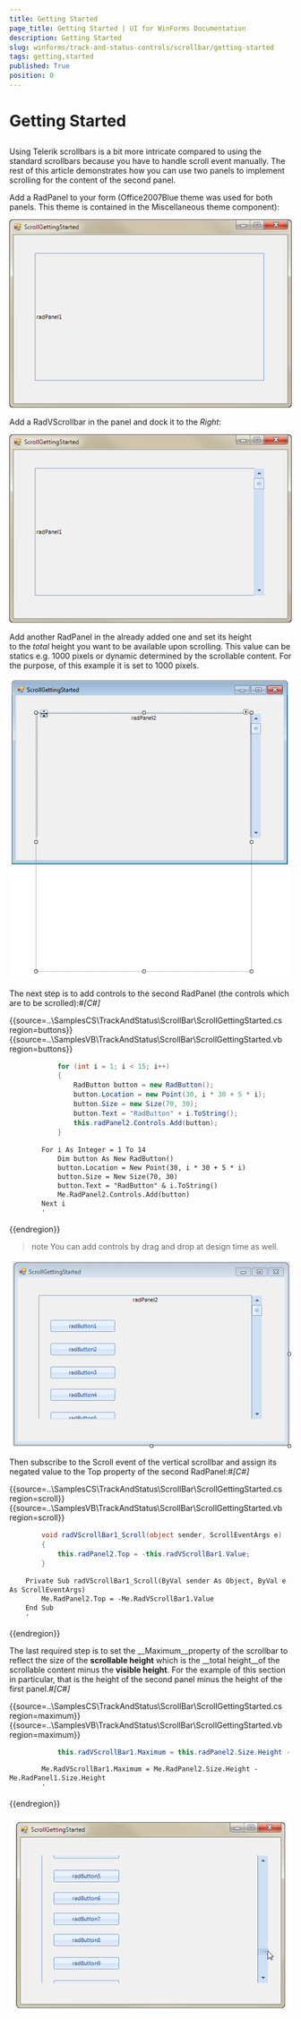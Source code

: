```yaml
---
title: Getting Started
page_title: Getting Started | UI for WinForms Documentation
description: Getting Started
slug: winforms/track-and-status-controls/scrollbar/getting-started
tags: getting,started
published: True
position: 0
---
```


# Getting Started



## 

Using Telerik scrollbars is a bit more intricate compared to using the standard scrollbars because you have to handle scroll event manually. The rest of this article demonstrates how you can use two panels to implement scrolling for the content of the second panel.

Add a RadPanel to your form (Office2007Blue theme was used for both panels. This theme is contained in the Miscellaneous theme component):

![track-and-status-controls-scroll-bar-getting-started 001](images/track-and-status-controls-scroll-bar-getting-started001.png)

Add a RadVScrollbar in the panel and dock it to the *Right*:

![track-and-status-controls-scroll-bar-getting-started 002](images/track-and-status-controls-scroll-bar-getting-started002.png)

Add another RadPanel in the already added one and set its height to the *total* height you want to be available upon scrolling. This value can be statics e.g. 1000 pixels or dynamic determined by the scrollable content. For the purpose, of this example it is set to 1000 pixels. 

![track-and-status-controls-scroll-bar-getting-started 003](images/track-and-status-controls-scroll-bar-getting-started003.png)

The next step is to add controls to the second RadPanel (the controls which are to be scrolled):#_[C#]_

	



{{source=..\SamplesCS\TrackAndStatus\ScrollBar\ScrollGettingStarted.cs region=buttons}} 
{{source=..\SamplesVB\TrackAndStatus\ScrollBar\ScrollGettingStarted.vb region=buttons}} 

````C#
            for (int i = 1; i < 15; i++)
            {
                RadButton button = new RadButton();
                button.Location = new Point(30, i * 30 + 5 * i);
                button.Size = new Size(70, 30);
                button.Text = "RadButton" + i.ToString();
                this.radPanel2.Controls.Add(button);
            }
````
````VB.NET
        For i As Integer = 1 To 14
            Dim button As New RadButton()
            button.Location = New Point(30, i * 30 + 5 * i)
            button.Size = New Size(70, 30)
            button.Text = "RadButton" & i.ToString()
            Me.RadPanel2.Controls.Add(button)
        Next i
        '
````

{{endregion}} 




>note You can add controls by drag and drop at design time as well.
>


![track-and-status-controls-scroll-bar-getting-started 004](images/track-and-status-controls-scroll-bar-getting-started004.png)

Then subscribe to the Scroll event of the vertical scrollbar and assign its negated value to the Top property of the second RadPanel:#_[C#]_

	



{{source=..\SamplesCS\TrackAndStatus\ScrollBar\ScrollGettingStarted.cs region=scroll}} 
{{source=..\SamplesVB\TrackAndStatus\ScrollBar\ScrollGettingStarted.vb region=scroll}} 

````C#
        void radVScrollBar1_Scroll(object sender, ScrollEventArgs e)
        {
            this.radPanel2.Top = -this.radVScrollBar1.Value;
        }
````
````VB.NET
    Private Sub radVScrollBar1_Scroll(ByVal sender As Object, ByVal e As ScrollEventArgs)
        Me.RadPanel2.Top = -Me.RadVScrollBar1.Value
    End Sub
    '
````

{{endregion}} 




The last required step is to set the __Maximum__property of the scrollbar to reflect the size of the __scrollable height__ which is the __total height__of the scrollable content minus the __visible height__. For the example of this section in particular, that is the height of the second panel minus the height of the first panel.#_[C#]_

	



{{source=..\SamplesCS\TrackAndStatus\ScrollBar\ScrollGettingStarted.cs region=maximum}} 
{{source=..\SamplesVB\TrackAndStatus\ScrollBar\ScrollGettingStarted.vb region=maximum}} 

````C#
            this.radVScrollBar1.Maximum = this.radPanel2.Size.Height - this.radPanel1.Size.Height;
````
````VB.NET
        Me.RadVScrollBar1.Maximum = Me.RadPanel2.Size.Height - Me.RadPanel1.Size.Height
        '
````

{{endregion}} 




![track-and-status-controls-scroll-bar-getting-started 005](images/track-and-status-controls-scroll-bar-getting-started005.png)


